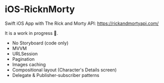 # iOS-RicknMorty
Swift iOS App with The Rick and Morty API: https://rickandmortyapi.com/

It is a work in progress 🚧.

- No Storyboard (code only)
- MVVM
- URLSession
- Pagination
- Images caching
- Compositional layout (Character's Details screen)
- Delegate & Publisher-subscriber patterns
